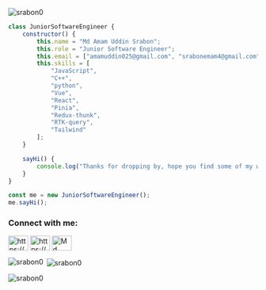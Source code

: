 

<p align="left"> <img src="https://komarev.com/ghpvc/?username=srabon0&label=Profile%20views&color=0e75b6&style=flat" alt="srabon0" /> </p>

```javascript
class JuniorSoftwareEngineer {
    constructor() {
        this.name = "Md Amam Uddin Srabon";
        this.role = "Junior Software Engineer";
        this.email = ["amamuddin025@gmail.com", "srabonemam4@gmail.com"];
        this.skills = [
            "JavaScript",
            "C++",
            "python",
            "Vue",
            "React",
            "Pinia",
            "Redux-thunk",
            "RTK-query",
            "Tailwind"
        ];
    }

    sayHi() {
        console.log("Thanks for dropping by, hope you find some of my work interesting.");
    }
}

const me = new JuniorSoftwareEngineer();
me.sayHi();
```

<h3 align="left">Connect with me:</h3>
<p align="left">
<a href="https://www.linkedin.com/in/srabon0/" target="blank"><img align="center" src="https://raw.githubusercontent.com/rahuldkjain/github-profile-readme-generator/master/src/images/icons/Social/linked-in-alt.svg" alt="https://www.linkedin.com/in/au-srabon-7536861ba/" height="30" width="40" /></a>
<a href="https://stackoverflow.com/users/https://stackoverflow.com/users/18985701/srabon-emam?tab=profile" target="blank"><img align="center" src="https://raw.githubusercontent.com/rahuldkjain/github-profile-readme-generator/master/src/images/icons/Social/stack-overflow.svg" alt="https://stackoverflow.com/users/18985701/srabon-emam?tab=profile" height="30" width="40" /></a>
<a href="https://discord.gg/Md Amam Uddin Srabon#5035" target="blank"><img align="center" src="https://raw.githubusercontent.com/rahuldkjain/github-profile-readme-generator/master/src/images/icons/Social/discord.svg" alt="Md Amam Uddin Srabon#5035" height="30" width="40" /></a>
</p>

<p><img align="left" src="https://github-readme-stats.vercel.app/api/top-langs?username=srabon0&show_icons=true&locale=en&layout=compact" alt="srabon0" /></p>

<p>&nbsp;<img align="center" src="https://github-readme-stats.vercel.app/api?username=srabon0&show_icons=true&locale=en" alt="srabon0" /></p>

<p><img align="center" src="https://github-readme-streak-stats.herokuapp.com/?user=srabon0&" alt="srabon0" /></p>
